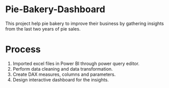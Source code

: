 # Pie-Bakery-Dashboard
 This project help pie bakery to improve their business by gathering insights from the last two years of pie sales.

# Process 
1. Imported excel files in Power BI through power query editor.
2. Perform data cleaning and data transformation.
3. Create DAX measures, columns and parameters.
4. Design interactive dashboard for the insights.
